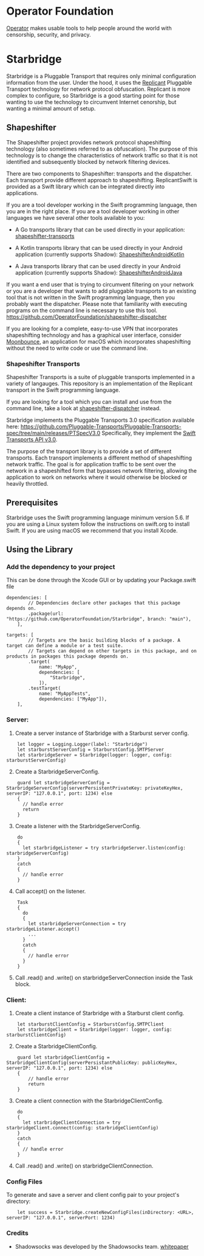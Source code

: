 # Operator Foundation

[Operator](https://operatorfoundation.org) makes usable tools to help people around the world with censorship, security, and privacy.

# Starbridge

Starbridge is a Pluggable Transport that requires only minimal configuration information from the user. Under the hood, it uses the [Replicant](https://github.com/OperatorFoundation/ReplicantSwift) Pluggable Transport technology for network protocol obfuscation. Replicant is more complex to configure, so Starbridge is a good starting point for those wanting to use the technology to circumvent Internet cenorship, but wanting a minimal amount of setup.

## Shapeshifter

The Shapeshifter project provides network protocol shapeshifting technology
(also sometimes referred to as obfuscation). The purpose of this technology is
to change the characteristics of network traffic so that it is not identified
and subsequently blocked by network filtering devices.

There are two components to Shapeshifter: transports and the dispatcher. Each
transport provide different approach to shapeshifting. ReplicantSwift is provided as a 
Swift library which can be integrated directly into applications.

If you are a tool developer working in the Swift programming language, then you
are in the right place. If you are a tool developer working in other languages we have 
several other tools available to you:

- A Go transports library that can be used directly in your application:
[shapeshifter-transports](https://github.com/OperatorFoundation/shapeshifter-transports)

- A Kotlin transports library that can be used directly in your Android application (currently supports Shadow):
[ShapeshifterAndroidKotlin](https://github.com/OperatorFoundation/ShapeshifterAndroidKotlin)

- A Java transports library that can be used directly in your Android application (currently supports Shadow):
[ShapeshifterAndroidJava](https://github.com/OperatorFoundation/ShapeshifterAndroidJava)

If you want a end user that is trying to circumvent filtering on your network or
you are a developer that wants to add pluggable transports to an existing tool
that is not written in the Swift programming language, then you probably want the
dispatcher. Please note that familiarity with executing programs on the command
line is necessary to use this tool.
<https://github.com/OperatorFoundation/shapeshifter-dispatcher>

If you are looking for a complete, easy-to-use VPN that incorporates
shapeshifting technology and has a graphical user interface, consider
[Moonbounce](https://github.com/OperatorFoundation/Moonbounce), an application for macOS which incorporates shapeshifting without
the need to write code or use the command line.

### Shapeshifter Transports

Shapeshifter Transports is a suite of pluggable transports implemented in a variety of langauges. This repository 
is an implementation of the Replicant transport in the Swift programming language. 

If you are looking for a tool which you can install and
use from the command line, take a look at [shapeshifter-dispatcher](https://github.com/OperatorFoundation/shapeshifter-dispatcher.git) instead.

Starbridge implements the Pluggable Transports 3.0 specification available here:
<https://github.com/Pluggable-Transports/Pluggable-Transports-spec/tree/main/releases/PTSpecV3.0> Specifically,
they implement the [Swift Transports API v3.0](https://github.com/Pluggable-Transports/Pluggable-Transports-spec/blob/main/releases/PTSpecV3.0/Pluggable%20Transport%20Specification%20v3.0%20-%20Swift%20Transport%20API%20v3.0.md).

The purpose of the transport library is to provide a set of different
transports. Each transport implements a different method of shapeshifting
network traffic. The goal is for application traffic to be sent over the network
in a shapeshifted form that bypasses network filtering, allowing
the application to work on networks where it would otherwise be blocked or
heavily throttled.

## Prerequisites

Starbridge uses the Swift programming language minimum version 5.6. If you are using a Linux system follow the instructions on swift.org to install Swift. If you are using macOS we recommend that you install Xcode.

## Using the Library

### Add the dependency to your project

This can be done through the Xcode GUI or by updating your Package.swift file
```
dependencies: [
        // Dependencies declare other packages that this package depends on.
        .package(url: "https://github.com/OperatorFoundation/Starbridge", branch: "main"),
    ],
```

```
targets: [
        // Targets are the basic building blocks of a package. A target can define a module or a test suite.
        // Targets can depend on other targets in this package, and on products in packages this package depends on.
        .target(
            name: "MyApp",
            dependencies: [
                "Starbridge",
            ]),
        .testTarget(
            name: "MyAppTests",
            dependencies: ["MyApp"]),
    ],
```

### Server:

1. Create a server instance of Starbridge with a Starburst server config.
```
    let logger = Logging.Logger(label: "Starbridge")
    let starburstServerConfig = StarburstConfig.SMTPServer
    let starbridgeServer = Starbridge(logger: logger, config: starburstServerConfig)
```

2. Create a StarbridgeServerConfig.
```
    guard let starbridgeServerConfig = StarbridgeServerConfig(serverPersistentPrivateKey: privateKeyHex, serverIP: "127.0.0.1", port: 1234) else
    {
      // handle error
      return
    }
```

3. Create a listener with the StarbridgeServerConfig.
```
    do
    {
      let starbridgeListener = try starbridgeServer.listen(config: starbridgeServerConfig)
    } 
    catch
    {
      // handle error
    }
```

4. Call accept() on the listener.
```
    Task
    {
      do 
      {
        let starbridgeServerConnection = try starbridgeListener.accept()
        ...
      }
      catch
      {
        // handle error
      }
    }
```

5. Call .read() and .write() on starbridgeServerConnection inside the Task block.

### Client:

1. Create a client instance of Starbridge with a Starburst client config.
```
    let starburstClientConfig = StarburstConfig.SMTPClient
    let starbridgeClient = Starbridge(logger: logger, config: starburstClientConfig)
```

2. Create a StarbridgeClientConfig.
```
    guard let starbridgeClientConfig = StarbridgeClientConfig(serverPersistantPublicKey: publicKeyHex, serverIP: "127.0.0.1", port: 1234) else
    {
        // handle error
        return
    }
```

3. Create a client connection with the StarbridgeClientConfig.
```
    do
    {
      let starbridgeClientConnection = try starbridgeClient.connect(config: starbridgeClientConfig)
    }
    catch
    {
      // handle error
    }
```

4. Call .read() and .write() on starbridgeClientConnection.

### Config Files

To generate and save a server and client config pair to your project's directory:

```
	let success = Starbridge.createNewConfigFiles(inDirectory: <URL>, serverIP: "127.0.0.1", serverPort: 1234)
```

### Credits
* Shadowsocks was developed by the Shadowsocks team. [whitepaper](https://shadowsocks.org/assets/whitepaper.pdf)
